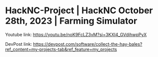 ﻿# HackNC-Project | HackNC October 28th, 2023 | Farming Simulator

Youtube link:
https://youtu.be/noK9FcLZ3vM?si=3KXI4_GVdihwpPyX

DevPost link:
https://devpost.com/software/collect-the-hay-bales?ref_content=my-projects-tab&ref_feature=my_projects
